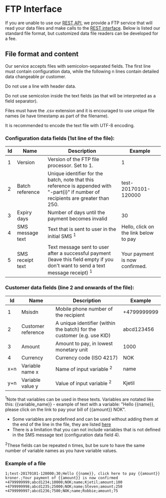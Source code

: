 # FTP Interface

If you are unable to use our [REST API](rest.md), we provide a FTP service that will read your data files and make calls to the [REST interface](rest.md). Below is listed our standard file format, but customized data file readers can be developed for a fee.



## File format and content

Our service accepts files with semicolon-separated fields.
The first line must contain configuration data, while the following n lines contain detailed data changeable pr customer.

Do not use a line with header data. 

Do not use semicolon inside the text fields (as that will be interpreted as a field separator).

Files must have the .csv extension and it is encouraged to use unique file names (ie have timestamp as part of the filename).

It is recommended to encode the text file with UTF-8 encoding.



### Configuration data fields (1st line of the file):

<table><thead>
<tr>
<th>Id</th>
<th>Name</th>
<th>Description</th>
<th>Example</th>
</tr>
</thead>
<tbody>
<tr>
<td>1</td>
<td>Version</td>
<td>Version of the FTP file processor. Set to 1.</td>
<td>1</td>
</tr>
<tr>
<td>2</td>
<td>Batch reference</td>
<td>Unique identifier for the batch, note that this reference is appended with "-part{i}" if number of recipients are greater than 250.</td>
<td>test-20170101-120000</td>
</tr>
<tr>
<td>3</td>
<td>Expiry days</td>
<td>Number of days until the payment becomes invalid</td>
<td>30</td>
</tr>
<tr>
<td>4</td>
<td>SMS message text</td>
<td>Text that is sent to user in the initial SMS <sup>1</sup></td>
<td>Hello, click on the link below to pay</td>
</tr>
<tr>
<td>5</td>
<td>SMS receipt text</td>
<td>Text message sent to user after a successful payment (leave this field empty if you don't want to send a text message receipt) <sup>1</sup></td>
<td>Your payment is now confirmed.</td>
</tr>
</tbody>
</table>



### Customer data fields (line 2 and onwards of the file):

<table>
<thead>
<tr>
<th>Id</th>
<th>Name</th>
<th>Description</th>
<th>Example</th>
</tr>
</thead>
<tbody>
<tr>
<td>1</td>
<td>Msisdn</td>
<td>Mobile phone number of the recipient</td>
<td>+4799999999</td>
</tr>
<tr>
<td>2</td>
<td>Customer reference</td>
<td>A unique identifier (within the batch) for the customer (e.g. use KID)</td>
<td>abcd123456</td>
</tr>
<tr>
<td>3</td>
<td>Amount</td>
<td>Amount to pay, in lowest monetary unit</td>
<td>1000</td>
</tr>
<tr>
<td>4</td>
<td>Currency</td>
<td>Currency code (ISO 4217)</td>
<td>NOK</td>
</tr>
<tr>
<td>x+n</td>
<td>Variable name x</td>
<td>Name of input variable <sup>2</sup></td>
<td>name</td>
</tr>
<tr>
<td>y+n</td>
<td>Variable value y</td>
<td>Value of input variable <sup>2</sup></td>
<td>Kjetil</td>
</tr>
</tbody>
</table>

<sup>1</sup>Note that variables can be used in these texts. Variables are notated like this: {{variable_name}} - example of text with a variable: "Hello {{name}}, please click on the link to pay your bill of {{amount}} NOK". 
- Some variables are predefined and can be used without adding them at the end of the line in the file, they are listed [here](rest.md#predefined-variables)
- There is a limitation that you can not include variables that is not defined in the SMS message text (configuration data field 4).  


<sup>2</sup>These fields can be repeated n times, but be sure to have the same number of variable names as you have variable values.



### Example of a file
```
1;test-20170101-120000;30;Hello {{name}}, click here to pay {{amount}} kroner.;Your payment of {{amount}} is now confirmed
+4799999999;abcd1234;10000;NOK;name;Kjetil;amount;100
+4799999998;abcd1235;25000;NOK;name;Steven;amount;250
+4799999997;abcd1236;7500;NOK;name;Robbie;amount;75
```
